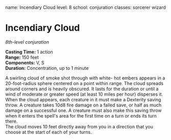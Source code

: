 name: Incendiary Cloud
level: 8
school: conjuration
classes: sorcerer
         wizard

# Incendiary Cloud 
_8th-level conjuration_ 

**Casting Time:** 1 action    
**Range:** 150 feet    
**Components:** V, S    
**Duration:** Concentration, up to 1 minute 

A swirling cloud of smoke shot through with white- hot embers appears in a 20-foot-radius sphere centered on a point within range. The cloud spreads around corners and is heavily obscured. It lasts for the duration or until a wind of moderate or greater speed (at least 10 miles per hour) disperses it.    
When the cloud appears, each creature in it must make a Dexterity saving throw. A creature takes 10d8 fire damage on a failed save, or half as much damage on a successful one. A creature must also make this saving throw when it enters the spell's area for the first time on a turn or ends its turn there.    
The cloud moves 10 feet directly away from you in a direction that you choose at the start of each of your turns. 
